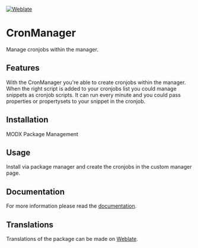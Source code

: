 [![Weblate](https://hosted.weblate.org/widgets/modx-cronmanager/-/system-settings/svg-badge.svg)](https://hosted.weblate.org/engage/modx-cronmanager/)

# CronManager

Manage cronjobs within the manager.

## Features
 
With the CronManager you're able to create cronjobs within the manager. When
the right script is added to your cronjobs list you could manage snippets as
cronjob scripts. It can run every minute and you could pass properties or
propertysets to your snippet in the cronjob.

## Installation

MODX Package Management

## Usage

Install via package manager and create the cronjobs in the custom manager page.

## Documentation

For more information please read the [documentation](https://jako.github.io/CronManager/).

## Translations

Translations of the package can be made on [Weblate](https://hosted.weblate.org/engage/modx-cronmanager/).
